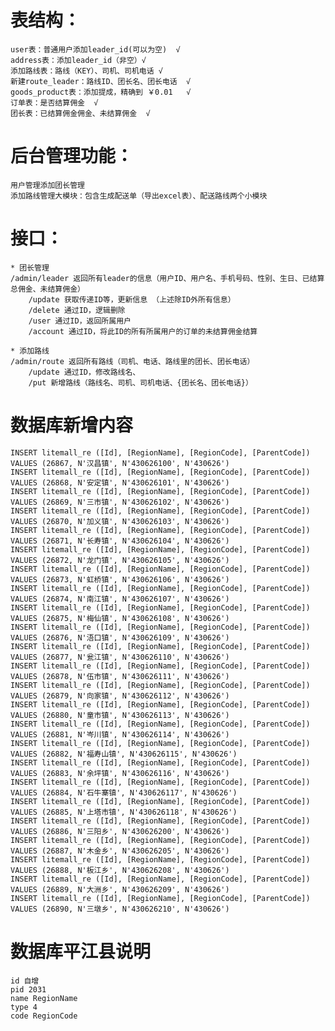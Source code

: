 # 表结构：
	user表：普通用户添加leader_id(可以为空)  √
	address表：添加leader_id（非空）√
	添加路线表：路线（KEY）、司机、司机电话 √
	新建route_leader：路线ID、团长名、团长电话  √  
	goods_product表：添加提成，精确到 ￥0.01   √
	订单表：是否结算佣金  √
	团长表：已结算佣金佣金、未结算佣金  √

# 后台管理功能：
	用户管理添加团长管理
	添加路线管理大模块：包含生成配送单（导出excel表）、配送路线两个小模块

# 接口：
	* 团长管理
	/admin/leader 返回所有leader的信息（用户ID、用户名、手机号码、性别、生日、已结算总佣金、未结算佣金）
		/update 获取传递ID等，更新信息 （上述除ID外所有信息）
		/delete 通过ID，逻辑删除
		/user 通过ID，返回所属用户
		/account 通过ID，将此ID的所有所属用户的订单的未结算佣金结算
	
	* 添加路线
	/admin/route 返回所有路线（司机、电话、路线里的团长、团长电话）
		/update 通过ID，修改路线名、
		/put 新增路线（路线名、司机、司机电话、{团长名、团长电话}）

# 数据库新增内容
	INSERT litemall_re ([Id], [RegionName], [RegionCode], [ParentCode]) VALUES (26867, N'汉昌镇', N'430626100', N'430626')
	INSERT litemall_re ([Id], [RegionName], [RegionCode], [ParentCode]) VALUES (26868, N'安定镇', N'430626101', N'430626')
	INSERT litemall_re ([Id], [RegionName], [RegionCode], [ParentCode]) VALUES (26869, N'三市镇', N'430626102', N'430626')
	INSERT litemall_re ([Id], [RegionName], [RegionCode], [ParentCode]) VALUES (26870, N'加义镇', N'430626103', N'430626')
	INSERT litemall_re ([Id], [RegionName], [RegionCode], [ParentCode]) VALUES (26871, N'长寿镇', N'430626104', N'430626')
	INSERT litemall_re ([Id], [RegionName], [RegionCode], [ParentCode]) VALUES (26872, N'龙门镇', N'430626105', N'430626')
	INSERT litemall_re ([Id], [RegionName], [RegionCode], [ParentCode]) VALUES (26873, N'虹桥镇', N'430626106', N'430626')
	INSERT litemall_re ([Id], [RegionName], [RegionCode], [ParentCode]) VALUES (26874, N'南江镇', N'430626107', N'430626')
	INSERT litemall_re ([Id], [RegionName], [RegionCode], [ParentCode]) VALUES (26875, N'梅仙镇', N'430626108', N'430626')
	INSERT litemall_re ([Id], [RegionName], [RegionCode], [ParentCode]) VALUES (26876, N'浯口镇', N'430626109', N'430626')
	INSERT litemall_re ([Id], [RegionName], [RegionCode], [ParentCode]) VALUES (26877, N'瓮江镇', N'430626110', N'430626')
	INSERT litemall_re ([Id], [RegionName], [RegionCode], [ParentCode]) VALUES (26878, N'伍市镇', N'430626111', N'430626')
	INSERT litemall_re ([Id], [RegionName], [RegionCode], [ParentCode]) VALUES (26879, N'向家镇', N'430626112', N'430626')
	INSERT litemall_re ([Id], [RegionName], [RegionCode], [ParentCode]) VALUES (26880, N'童市镇', N'430626113', N'430626')
	INSERT litemall_re ([Id], [RegionName], [RegionCode], [ParentCode]) VALUES (26881, N'岑川镇', N'430626114', N'430626')
	INSERT litemall_re ([Id], [RegionName], [RegionCode], [ParentCode]) VALUES (26882, N'福寿山镇', N'430626115', N'430626')
	INSERT litemall_re ([Id], [RegionName], [RegionCode], [ParentCode]) VALUES (26883, N'余坪镇', N'430626116', N'430626')
	INSERT litemall_re ([Id], [RegionName], [RegionCode], [ParentCode]) VALUES (26884, N'石牛寨镇', N'430626117', N'430626')
	INSERT litemall_re ([Id], [RegionName], [RegionCode], [ParentCode]) VALUES (26885, N'上塔市镇', N'430626118', N'430626')
	INSERT litemall_re ([Id], [RegionName], [RegionCode], [ParentCode]) VALUES (26886, N'三阳乡', N'430626200', N'430626')
	INSERT litemall_re ([Id], [RegionName], [RegionCode], [ParentCode]) VALUES (26887, N'木金乡', N'430626205', N'430626')
	INSERT litemall_re ([Id], [RegionName], [RegionCode], [ParentCode]) VALUES (26888, N'板江乡', N'430626208', N'430626')
	INSERT litemall_re ([Id], [RegionName], [RegionCode], [ParentCode]) VALUES (26889, N'大洲乡', N'430626209', N'430626')
	INSERT litemall_re ([Id], [RegionName], [RegionCode], [ParentCode]) VALUES (26890, N'三墩乡', N'430626210', N'430626')



# 数据库平江县说明
	id 自增
	pid 2031
	name RegionName
	type 4
	code RegionCode